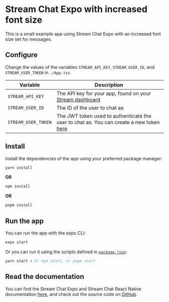# Stream Chat Expo with increased font size

This is a small example app using Stream Chat Expo with an increased font size set for messages.

## Configure

Change the values of the variables `STREAM_API_KEY`, `STREAM_USER_ID`, and `STREAM_USER_TOKEN` in `./App.tsx`.

| Variable            | Description                                                                                                                                                                                                      |
| ------------------- | ---------------------------------------------------------------------------------------------------------------------------------------------------------------------------------------------------------------- |
| `STREAM_API_KEY`    | The API key for your app, found on your [Stream dashboard](https://getstream.io/dashboard)                                                                                                                       |
| `STREAM_USER_ID`    | The ID of the user to chat as                                                                                                                                                                                    |
| `STREAM_USER_TOKEN` | The JWT token used to authenticate the user to chat as. You can create a new token [here](https://getstream.io/chat/docs/react-native/tokens_and_authentication/?language=javascript#manually-generating-tokens) |

## Install

Install the dependencies of the app using your preferred package manager:

```sh
yarn install
```

**OR**

```sh
npm install
```

**OR**

```sh
pnpm install
```

## Run the app

You can run the app with the expo CLI:

```sh
expo start
```

Or you can run it using the scripts defined in [`package.json`](./package.json):

```sh
yarn start # Or npm start, or pnpm start
```

## Read the documentation

You can find the Stream Chat Expo and Stream Chat React Native documentation [here](https://getstream.io/chat/docs/sdk/reactnative/), and check out the source code on [GitHub](https://github.com/GetStream/stream-chat-react-native#readme).
